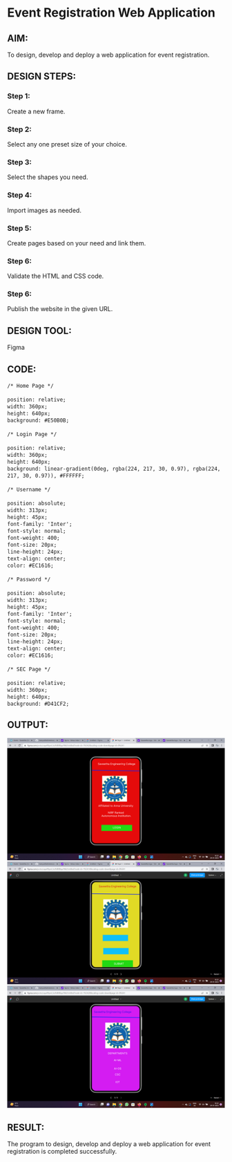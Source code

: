 # Event Registration Web Application

## AIM:
To design, develop and deploy a web application for event registration.

## DESIGN STEPS:

### Step 1:
Create a new frame.

### Step 2:
Select any one preset size of your choice.

### Step 3:
Select the shapes you need.

### Step 4:
Import images as needed.

### Step 5:
Create pages based on your need and link them.

### Step 6:

Validate the HTML and CSS code.

### Step 6:

Publish the website in the given URL.

## DESIGN TOOL:
Figma
## CODE:
```
/* Home Page */

position: relative;
width: 360px;
height: 640px;
background: #E50B0B;

/* Login Page */

position: relative;
width: 360px;
height: 640px;
background: linear-gradient(0deg, rgba(224, 217, 30, 0.97), rgba(224, 217, 30, 0.97)), #FFFFFF;

/* Username */

position: absolute;
width: 313px;
height: 45px;
font-family: 'Inter';
font-style: normal;
font-weight: 400;
font-size: 20px;
line-height: 24px;
text-align: center;
color: #EC1616;

/* Password */

position: absolute;
width: 313px;
height: 45px;
font-family: 'Inter';
font-style: normal;
font-weight: 400;
font-size: 20px;
line-height: 24px;
text-align: center;
color: #EC1616;

/* SEC Page */

position: relative;
width: 360px;
height: 640px;
background: #D41CF2;
```
## OUTPUT:
![output](./a1.png)
![output](./a2.png)
![output](./a3.png)

## RESULT:
The program to design, develop and deploy a web application for event registration is completed successfully.